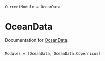 ```@meta
CurrentModule = OceanData
```

# OceanData

Documentation for [OceanData](https://github.com/RuiRojo/OceanData.jl).

```@index
```

```@autodocs
Modules = [OceanData, OceanData.Copernicus]
```

